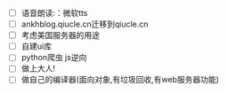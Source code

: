       

- [ ] 语音朗读:：微软tts
- [ ] ankhblog.qiucle.cn迁移到qiucle.cn
- [ ] 考虑美国服务器的用途
- [ ] 自建ui库
- [ ] python爬虫 js逆向
- [ ] 做上大人!
- [ ] 做自己的编译器(面向对象,有垃圾回收,有web服务器功能)
